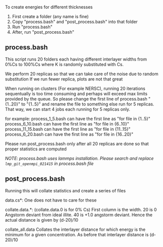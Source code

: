 To create energies for different thicknesses

1. First create a folder (any name is fine)
2. Copy "process.bash" and "post_process.bash" into that folder
3. Run "process.bash"
4. After, run "post_process.bash"


## process.bash ##

This script runs 20 folders each having different interlayer widths from 0%Cs to 100%Cs where K is randomly substituted with Cs.

We perform 20 replicas so that we can take care of the noise due to random substitution
If we run fewer replica, plots are not that great


When running on clusters (For example NERSC), running 20 iterations sequentually is too time consuming and perhaps will exceed max limits provided by the queue.
So please change the first line of process.bash "{1..20}" to "{1..5}" and rename the file to something else run for 5 replicas.
That way, we can start 4 jobs each running for 5 replicas only.

for example: 
process_1_5.bash can have the first line as "for file in {1..5}"
process_6_10.bash can have the first line as "for file in {6..10}"
process_11_15.bash can have the first line as "for file in {11..15}"
process_6_20.bash can have the first line as "for file in {16..20}"

Please run post_process.bash only after all 20 replicas are done so that proper statistics are computed

*NOTE: process.bash uses lammps installation. Please search and replace `lmp_git_openmpi_021415` in process.bash file*

## post_process.bash ##

Running this will collate statistics and create a series of files

data.cs*: 
One does not have to care for these

collate.data.*: (collate.data.0 is for 0% Cs)
First column is the width. 20 is 0 Angstorm deviant from ideal illite. 40 is +1.0 angstorm deviant. Hence the actual distance is given by (d-20)/10

collate_all.data
Collates the interlayer distance for which energy is the minimum for a given concentration. As before that interlayer distance is (d-20)/10